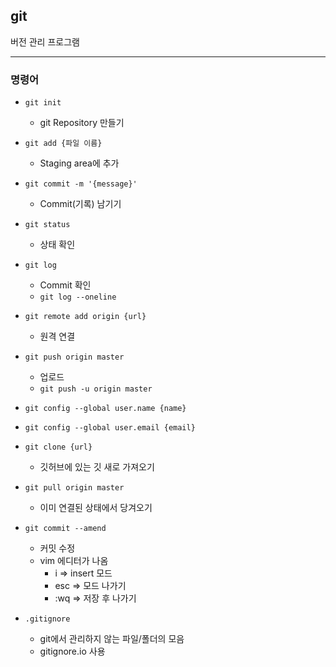 ## **git**

버전 관리 프로그램

---

### 명령어

- `git init`
	- git Repository 만들기
- `git add {파일 이름}`
	- Staging area에 추가
- `git commit -m '{message}'`
	- Commit(기록) 남기기
- `git status`
	- 상태 확인
- `git log`
	- Commit 확인
	- `git log --oneline`
- `git remote add origin {url}`
	- 원격 연결
- `git push origin master`
	- 업로드
	- `git push -u origin master`
- `git config --global user.name {name}`
- `git config --global user.email {email}`

- `git clone {url}`
	- 깃허브에 있는 깃 새로 가져오기
- `git pull origin master`
	- 이미 연결된 상태에서 당겨오기
- `git commit --amend`
	- 커밋 수정
	- vim 에디터가 나옴
		- i => insert 모드
		- esc => 모드 나가기
		- :wq => 저장 후 나가기
- `.gitignore`
	- git에서 관리하지 않는 파일/폴더의 모음
	- gitignore.io 사용